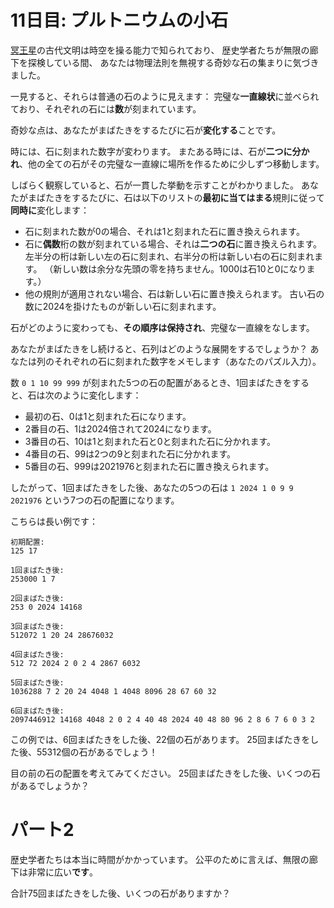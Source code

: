 # 11日目: プルトニウムの小石

[冥王星](../../2019/day20/quiz.md)の古代文明は時空を操る能力で知られており、
歴史学者たちが無限の廊下を探検している間、
あなたは物理法則を無視する奇妙な石の集まりに気づきました。

一見すると、それらは普通の石のように見えます：
完璧な**一直線状**に並べられており、それぞれの石には**数**が刻まれています。

奇妙な点は、あなたがまばたきをするたびに石が**変化する**ことです。

時には、石に刻まれた数字が変わります。
またある時には、石が**二つに分かれ**、他の全ての石がその完璧な一直線に場所を作るために少しずつ移動します。

しばらく観察していると、石が一貫した挙動を示すことがわかりました。
あなたがまばたきをするたびに、石は以下のリストの**最初に当てはまる**規則に従って**同時に**変化します：

- 石に刻まれた数が0の場合、それは1と刻まれた石に置き換えられます。
- 石に**偶数**桁の数が刻まれている場合、それは**二つの石**に置き換えられます。
左半分の桁は新しい左の石に刻まれ、右半分の桁は新しい右の石に刻まれます。
（新しい数は余分な先頭の零を持ちません。1000は石10と0になります。）
- 他の規則が適用されない場合、石は新しい石に置き換えられます。
古い石の数に2024を掛けたものが新しい石に刻まれます。

石がどのように変わっても、**その順序は保持され**、完璧な一直線をなします。<!-- ひっかけ -->

あなたがまばたきをし続けると、石列はどのような展開をするでしょうか？
あなたは列のそれぞれの石に刻まれた数字をメモします（あなたのパズル入力）。

数 `0 1 10 99 999` が刻まれた5つの石の配置があるとき、1回まばたきをすると、石は次のように変化します：

- 最初の石、0は1と刻まれた石になります。
- 2番目の石、1は2024倍されて2024になります。
- 3番目の石、10は1と刻まれた石と0と刻まれた石に分かれます。
- 4番目の石、99は2つの9と刻まれた石に分かれます。
- 5番目の石、999は2021976と刻まれた石に置き換えられます。

したがって、1回まばたきをした後、あなたの5つの石は `1 2024 1 0 9 9 2021976` という7つの石の配置になります。

こちらは長い例です：

```
初期配置:
125 17

1回まばたき後:
253000 1 7

2回まばたき後:
253 0 2024 14168

3回まばたき後:
512072 1 20 24 28676032

4回まばたき後:
512 72 2024 2 0 2 4 2867 6032

5回まばたき後:
1036288 7 2 20 24 4048 1 4048 8096 28 67 60 32

6回まばたき後:
2097446912 14168 4048 2 0 2 4 40 48 2024 40 48 80 96 2 8 6 7 6 0 3 2
```

この例では、6回まばたきをした後、22個の石があります。
25回まばたきをした後、55312個の石があるでしょう！

目の前の石の配置を考えてみてください。
25回まばたきをした後、いくつの石があるでしょうか？

# パート2

歴史学者たちは本当に時間がかかっています。
公平のために言えば、無限の廊下は非常に広い**です**。

合計75回まばたきをした後、いくつの石がありますか？
